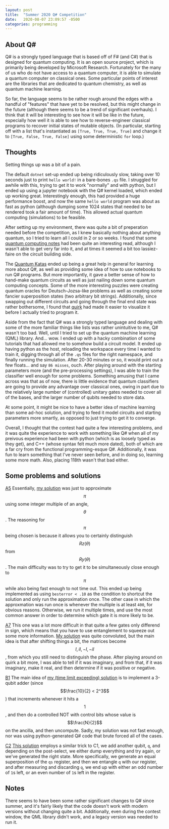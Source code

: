 ```yaml
---
layout: post
title:  "Summer 2020 Q# Competition"
date:   2020-08-07 23:09:57 -0500
categories: programming
---
```


## About Q#

Q# is a strongly typed language that is based off of F# (and C#) that is designed for quantum computing. It is an open source project, which is primarily being developed by Microsoft Research. Fortunately for the many of us who do not have access to a quantum computer, it is able to simulate a quantum computer on classical ones. Some particular points of interest are the libraries that are dedicated to quantum chemistry, as well as quantum machine learning.

So far, the language seems to be rather rough around the edges with a handful of "features" that have yet to be resolved, but this might change in the future (although there seems to be a trend of significant overhauls). I think that it will be interesting to see how it will be like in the future, especially how well it is able to see how to reverse-engineer classical programs to recover initial states of mutable objects. (In particular, starting off with a list that's instantiated as `[True, True, True, True]` and change it to `[True, False, True, False]` using some deterministic `for` loop.)

## Thoughts

Setting things up was a bit of a pain.

The default `dotnet` set-up ended up being ridiculously slow, taking over 10 seconds just to print `hello world!` in a bare-bones `.qs` file. I struggled for awhile with this, trying to get it to work "normally" and with python, but I ended up using a jupyter notebook with the Q# kernel loaded, which ended up working great. Interestingly enough, this had provided a huge performance boost, and now the same `hello world` program was about as fast as python (although dumping some 1024 states that needed to be rendered took a fair amount of time). This allowed actual quantum computing (simulations) to be feasible.

After setting up my environment, there was quite a bit of preperation needed before the competition, as I knew basically nothing about anything quantum, so I tried to learn all I could in 2 or so weeks. I found that some [quantum computing notes](https://homepages.cwi.nl/~rdewolf/qcnotes.pdf) had been quite an interesting read, although I wasn't able to get very far into it, and at times it seemed a bit too lassiez-faire on the circuit building side.

The [Quantum Katas](https://github.com/microsoft/QuantumKatas) ended up being a great help in general for learning more about Q#, as well as providing some idea of how to use notebooks to run Q# programs. But more importantly, it gave a better sense of how to hand-make quantum circuits as well as just nailing down some quantum computing concepts. Some of the more interesting puzzles were creating quantum oracles for Deutsch-Jozsa-like problems as well as creating some fancier superposition states (two arbitrary bit strings). Additionally, since swapping out different circuits and going through the final end state was rather bothersome, I found that [quirk](https://algassert.com/quirk) had made it easier to visualize it before I actually tried to program it.

Aside from the fact that Q# was a strongly typed language and dealing with some of the more familiar things like lists was rather unintuitive to me, Q# wasn't too bad. Well, until I tried to set up the quantum machine learning (QML) library. And... wow. I ended up with a hacky combination of some tutorials that had allowed me to somehow build a circuit model. It ended up having python as the host, reloading the workspace every time I wanted to train it, digging through all of the `.qs` files for the right namespace, and finally running the simulation. After 20-30 minutes or so, it would print out a few floats... and say `86 misses`, ouch. After playing around with the starting parameters more (and the pre-processing settings), I was able to train the classifier well enough for some problems. Something amusing that I came across was that as of now, there is little evidence that quantum classifiers are going to provide any advantage over classical ones, owing in part due to the relatively large number of (controlled) unitary gates needed to cover all of the bases, and the larger number of qubits needed to store data.

At some point, it might be nice to have a better idea of machine learning than some ad-hoc solution, and trying to feed it model circuits and starting parameters more smartly, as opposed to just trying to get it to converge.

Overall, I thought that the contest had quite a few interesting problems, and it was quite the experience to work with something like Q# when all of my preivous experience had been with python (which is as loosely typed as they get), and C++ (whose syntax felt much more dated), both of which are a far cry from the functional programming-esque Q#. Additionally, it was fun to learn something that I've never seen before, and in doing so, learning some more math. Also, placing 118th wasn't that bad either.

## Some problems and solutions

[A5](https://codeforces.com/contest/1357/problem/A5) Essentially, [my solution](https://codeforces.com/contest/1357/submission/84532032) was just to approximate $$\pi$$ using some integer multiple of an angle, $$\theta$$. The reasoning for $$\pi$$ being chosen is because it allows you to certainly distinguish $$Rz(\theta)$$ from $$Ry(\theta)$$. The main difficulty was to try to get it to be simultaneously close enough to $$\pi$$ while also being fast enough to not time out. This ended up being implemented as using `besterror < .10` as the condition to shortcut the solution and only run the approximation once. The other case in which the approxmation was run once is whenever the multiple is at least `400`, for obvious reasons. Otherwise, we run it multiple times, and use the most common answer in order to determine which gate it is more likely to be.

[A7](https://codeforces.com/contest/1357/problem/A7) This one was a lot more difficult in that quite a few gates only differend in sign, which means that you have to use entanglement to squeeze out some more information. [My solution](https://codeforces.com/contest/1357/submission/84546404) was quite convoluted, but the main idea is that after shifting things a bit, the matrices become $$I, iI, -I, -iI$$, from which you still need to distinguish the phase. After playing around on quirk a bit more, I was able to tell if it was imaginary, and from that, if it was imaginary, make it real, and then determine if it was positive or negative.

[B1](https://codeforces.com/contest/1357/problem/B1) The main idea of [my (time limit exceeding) solution](https://codeforces.com/contest/1357/submission/84575900) is to implement a 3-qubit adder (since $$\frac{10}{2} < 2^3$$) that increments whenever it hits a $$1$$, and then do a controlled NOT with control bits whose value is $$\frac{N}{2}$$ on the ancilla, and then uncompute. Sadly, my solution was not fast enough, nor was using python-generated Q# code that brute forced all of the cases.

[C2](https://codeforces.com/contest/1357/problem/C2) [This solution](https://codeforces.com/contest/1357/submission/84369810) employs a similar trick to C1, we add another qubit, `q`, and depending on the post-select, we either dump everything and try again, or we've generated the right state. More specifically, we generate an equal superposition of the `qs` register, and then we entangle `q` with our register, and after measuring and discarding `q`, we end up with either an odd number of `1`s left, or an even number of `1`s left in the register.

## Notes

There seems to have been some rather significant changes to Q# since summer, and it's fairly likely that the code doesn't work with modern versions without changing quite a bit. Additionally, even during the contest window, the QML library didn't work, and a legacy version was needed to run it.